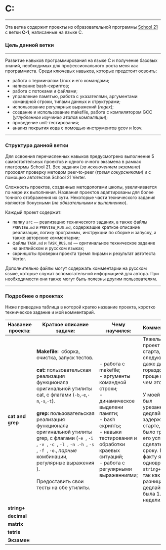 # C:

---

Эта ветка содержит проекты из образовательной программы [School 21](https://21-school.ru/we) с ветки **С-1**, написанные на языке C.

### Цель данной ветки

---

Развитие навыков программирования на языке C и получение базовых знаний, необходимых для профессионального роста меня как программиста. Среди ключевых навыков, которые предстоит освоить:

- работа с терминалом Linux и его командами;
- написание bash-скриптов;
- работа с потоками и файлами;
- управление памятью, работа с указателями, аргументами командной строки, типами данных и структурами;
- использование регулярных выражений (*regex*);
- создание и использование makefile, работа с компилятором GCC (*углубленное изучение этапов компиляции*);
- проведение unit-тестирования;
- анализ покрытия кода с помощью инструментов gcov и lcov.

---

### Структура данной ветки

Для освоения перечисленных навыков предусмотрено выполнение 5 самостоятельных проектов и одного очного экзамена в рамках платформы School 21.
Все задания (*за исключением экзамена*) проходят проверку методом peer-to-peer (*тремя сокурсниками*) и с помощью автотестов School 21 Verter.

Сложность проектов, созданных методологами школы, увеличивается по мере их выполнения. Названия проектов адаптированы для более точного отображения их сути.
Некоторые части технического задания являются бонусными (*не обязательными к выполнению*).

Каждый проект содержит:

- папку `src` — реализацию технического задания, а также файлы `PREVIEW.md` и `PREVIEW_RUS.md`, содержащие краткое описание реализации, логику программы, инструкции по сборке и запуску, а также авторские комментарии;
- файлы `TASK.md` и `TASK_RUS.md` — оригинальное техническое задание на английском и русском языках;
- скриншоты проверки проекта тремя пирами и результат автотеста Verter.

Дополнительно файлы могут содержать комментарии на русском языке, которые служат вспомогательной информацией для автора. При необходимости они также могут быть полезны другим пользователям.

---

### Подробнее о проектах

Ниже приведена таблица в которой кратко название проекта, коротко техническое задание и мой комментарий.

| Название проекта: | Краткое описание задачи:                                                                                                                                                                                                                                                                                                                                                                                                                                                                                                                                                                                                                                                                                        | Чему научился:                                                                                                                                                                                                                                                                                                                                    | Комментарий:                                                                                                                                                                                                                                                                                                                                                                                                                                                                                                     |
| -------------------------------- | ------------------------------------------------------------------------------------------------------------------------------------------------------------------------------------------------------------------------------------------------------------------------------------------------------------------------------------------------------------------------------------------------------------------------------------------------------------------------------------------------------------------------------------------------------------------------------------------------------------------------------------------------------------------------------------------------------------------------------------ | ------------------------------------------------------------------------------------------------------------------------------------------------------------------------------------------------------------------------------------------------------------------------------------------------------------------------------------------------------------- | --------------------------------------------------------------------------------------------------------------------------------------------------------------------------------------------------------------------------------------------------------------------------------------------------------------------------------------------------------------------------------------------------------------------------------------------------------------------------------------------------------------------------- |
| **cat and grep**           | **Makefile:**  сборка, очистка, запуск тестов.<br /><br />**cat:** пользовательская реализация функционала оригинальной утилиты cat, с флагами (`-b`,`-e`,`-n`,`-s`,`-t`).<br /><br />**grep:** пользовательская реализация функционала оригинальной утилиты grep, с флагами (`-e `, `-i `, `-v `, `-c `, `-l `, `-n `.`-h `, `-s `, `-f `, `-o`., _парные_ комбинации, регулярные выражения ).<br /><br />Предоставить свои тесты на обе утилиты. | - работа с makefile;<br />- аргументы командной строки;<br />- динамическое выделени памяти;<br />- bash скрипты;<br />- навыки тестирования и обработки краевых ситуаций;<br />- работа с регулярными выраженниями; | Тяжелый проект со старта, следующий даже дался гораздо проще нежели чем этот.<br /><br />У моей волны был урезанный дедлайн из-за задержки в старте, так что было трудно<br />его успеть сделать к сроку. По факту я делал одновременно `string+` и его, так как разница в дедлайнах была 1.5 недели. |
| **string+**                |                                                                                                                                                                                                                                                                                                                                                                                                                                                                                                                                                                                                                                                                                                                                      |                                                                                                                                                                                                                                                                                                                                                               |                                                                                                                                                                                                                                                                                                                                                                                                                                                                                                                             |
| **decimal**                |                                                                                                                                                                                                                                                                                                                                                                                                                                                                                                                                                                                                                                                                                                                                      |                                                                                                                                                                                                                                                                                                                                                               |                                                                                                                                                                                                                                                                                                                                                                                                                                                                                                                             |
| **matrix**                 |                                                                                                                                                                                                                                                                                                                                                                                                                                                                                                                                                                                                                                                                                                                                      |                                                                                                                                                                                                                                                                                                                                                               |                                                                                                                                                                                                                                                                                                                                                                                                                                                                                                                             |
| **tetris**                 |                                                                                                                                                                                                                                                                                                                                                                                                                                                                                                                                                                                                                                                                                                                                      |                                                                                                                                                                                                                                                                                                                                                               |                                                                                                                                                                                                                                                                                                                                                                                                                                                                                                                             |
| **Экзамен**         |                                                                                                                                                                                                                                                                                                                                                                                                                                                                                                                                                                                                                                                                                                                                      |                                                                                                                                                                                                                                                                                                                                                               |                                                                                                                                                                                                                                                                                                                                                                                                                                                                                                                             |
